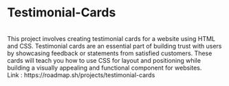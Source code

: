 # Testimonial-Cards
<br>
This project involves creating testimonial cards for a website using HTML and CSS. Testimonial cards are an essential part of building trust with users by showcasing feedback or statements from satisfied customers. These cards will teach you how to use CSS for layout and positioning while building a visually appealing and functional component for websites.

<br> 
Link : https://roadmap.sh/projects/testimonial-cards
